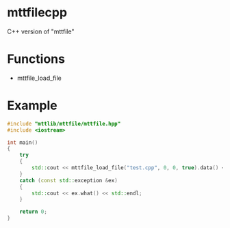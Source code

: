# mttfilecpp
C++ version of "mttfile"

# Functions
- mttfile_load_file

# Example
```cpp
#include "mttlib/mttfile/mttfile.hpp"
#include <iostream>

int main()
{
	try
	{
		std::cout << mttfile_load_file("test.cpp", 0, 0, true).data() << std::endl;
	} 
	catch (const std::exception &ex)
	{
		std::cout << ex.what() << std::endl;
	}

	return 0;
}
```
